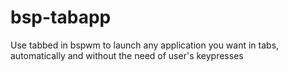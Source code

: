 # bsp-tabapp
Use tabbed in bspwm to launch any application you want in tabs, automatically and without the need of user's keypresses
